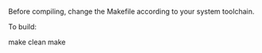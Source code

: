 Before compiling, change the Makefile according to your system toolchain.

To build:

make clean
make
